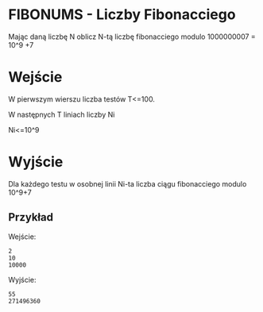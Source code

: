 # FIBONUMS - Liczby Fibonacciego

Mając daną liczbę N oblicz N-tą liczbę fibonacciego modulo 1000000007 = 10^9 +7

# Wejście
W pierwszym wierszu liczba testów T<=100.

W następnych T liniach liczby Ni

Ni<=10^9

# Wyjście
Dla każdego testu w osobnej linii Ni-ta liczba ciągu fibonacciego modulo 10^9+7

## Przykład
Wejście:

```
2
10
10000
```
Wyjście:
```
55
271496360 
```